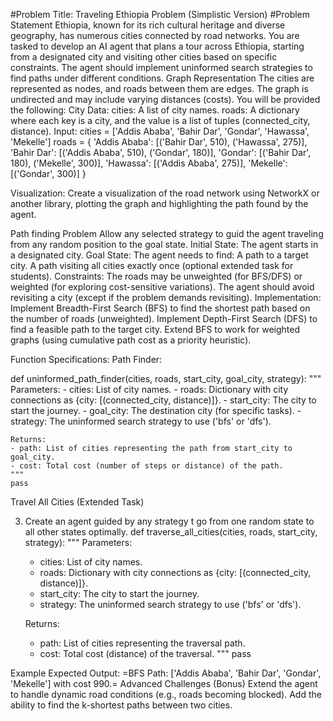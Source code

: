#Problem Title: Traveling Ethiopia Problem (Simplistic Version)
#Problem Statement
Ethiopia, known for its rich cultural heritage and diverse geography, has numerous cities connected by road networks. You are tasked to develop an AI agent that plans a tour across Ethiopia, starting from a designated city and visiting other cities based on specific constraints. The agent should implement uninformed search strategies to find paths under different conditions.
Graph Representation
The cities are represented as nodes, and roads between them are edges. The graph is undirected and may include varying distances (costs). You will be provided the following:
City Data:
cities: A list of city names.
roads: A dictionary where each key is a city, and the value is a list of tuples (connected_city, distance).
Input:
cities = ['Addis Ababa', 'Bahir Dar', 'Gondar', 'Hawassa', 'Mekelle']
roads = {
    'Addis Ababa': [('Bahir Dar', 510), ('Hawassa', 275)],
    'Bahir Dar': [('Addis Ababa', 510), ('Gondar', 180)],
    'Gondar': [('Bahir Dar', 180), ('Mekelle', 300)],
    'Hawassa': [('Addis Ababa', 275)],
    'Mekelle': [('Gondar', 300)]
}


Visualization:
Create a visualization of the road network using NetworkX or another library, plotting the graph and highlighting the path found by the agent.

Path finding Problem
Allow any selected strategy to guid the agent traveling from any random position to the goal state.
Initial State: The agent starts in a designated city.
Goal State: The agent needs to find:
A path to a target city.
A path visiting all cities exactly once (optional extended task for students).
Constraints:
The roads may be unweighted (for BFS/DFS) or weighted (for exploring cost-sensitive variations).
The agent should avoid revisiting a city (except if the problem demands revisiting).
Implementation:
Implement Breadth-First Search (BFS) to find the shortest path based on the number of roads (unweighted).
Implement Depth-First Search (DFS) to find a feasible path to the target city.
Extend BFS to work for weighted graphs (using cumulative path cost as a priority heuristic).

Function Specifications:
Path Finder:

def uninformed_path_finder(cities, roads, start_city, goal_city, strategy):
    """
    Parameters:
    - cities: List of city names.
    - roads: Dictionary with city connections as {city: [(connected_city, distance)]}.
    - start_city: The city to start the journey.
    - goal_city: The destination city (for specific tasks).
    - strategy: The uninformed search strategy to use ('bfs' or 'dfs').
    
    Returns:
    - path: List of cities representing the path from start_city to goal_city.
    - cost: Total cost (number of steps or distance) of the path.
    """
    pass

Travel All Cities (Extended Task)

3. Create an agent guided by any strategy t go from one random state to all other states optimally.
def traverse_all_cities(cities, roads, start_city, strategy):
    """
    Parameters:
    - cities: List of city names.
    - roads: Dictionary with city connections as {city: [(connected_city, distance)]}.
    - start_city: The city to start the journey.
    - strategy: The uninformed search strategy to use ('bfs' or 'dfs').
    
    Returns:
    - path: List of cities representing the traversal path.
    - cost: Total cost (distance) of the traversal.
    """
    pass

Example Expected Output:
=BFS Path: ['Addis Ababa', 'Bahir Dar', 'Gondar', 'Mekelle'] with cost 990.=
Advanced Challenges (Bonus)
Extend the agent to handle dynamic road conditions (e.g., roads becoming blocked).
Add the ability to find the k-shortest paths between two cities.
